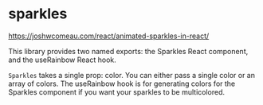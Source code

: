 # sparkles

https://joshwcomeau.com/react/animated-sparkles-in-react/

This library provides two named exports: the Sparkles React component, and the useRainbow React hook.

`Sparkles` takes a single prop: color. You can either pass a single color or an array of colors. The useRainbow hook is for generating colors for the Sparkles component if you want your sparkles to be multicolored.